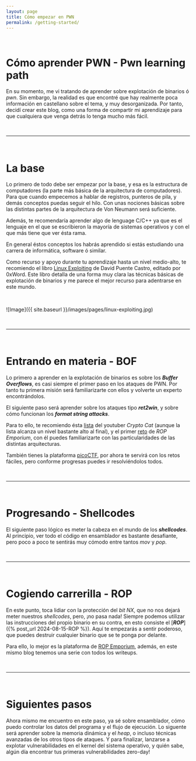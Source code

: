 ```yaml
---
layout: page
title: Cómo empezar en PWN
permalink: /getting-started/
---
```


<br>

# Cómo aprender PWN - Pwn learning path

En su momento, me vi tratando de aprender sobre explotación de binarios ó *pwn*. Sin embargo, la realidad es que encontré que hay realmente poca información en castellano sobre el tema, y muy desorganizada. Por tanto, decidí crear este blog, como una forma de compartir mi aprendizaje para que cualquiera que venga detrás lo tenga mucho más fácil.

<br>

___

<br>

# La base

Lo primero de todo debe ser empezar por la base, y esa es la estructura de computadores (la parte más básica de la arquitectura de computadores). Para que cuando empecemos a hablar de registros, punteros de pila, y demás conceptos puedas seguir el hilo. Con unas nociones básicas sobre las distintas partes de la arquitectura de Von Neumann será suficiente.

Además, te recomendaría aprender algo de lenguage C/C++ ya que es el lenguaje en el que se escribieron la mayoría de sistemas operativos y con el que más tiene que ver ésta rama.

En general éstos conceptos los habrás aprendido si estás estudiando una carrera de informática, software ó similar.

Como recurso y apoyo durante tu aprendizaje hasta un nivel medio-alto, te recomiendo el libro [Linux Exploiting](https://0xword.com/es/libros/55-linux-exploiting.html) de David Puente Castro, editado por 0xWord. Este libro detalla de una forma muy clara las técnicas básicas de explotación de binarios y me parece el mejor recurso para adentrarse en este mundo.

<br>

![Image]({{ site.baseurl }}/images/pages/linux-exploiting.jpg)

<br>

___

<br>

# Entrando en materia - BOF

Lo primero a aprender en la explotación de binarios es sobre los ***Buffer Overflows***, es casi siempre el primer paso en los ataques de PWN. Por tanto tu primera misión será familiarizarte con ellos y volverte un experto encontrándolos.

El siguiente paso será aprender sobre los ataques tipo ***ret2win***, y sobre cómo funcionan los ***format string attacks***.

Para to ello, te recomiendo ésta [lista](https://youtu.be/wa3sMSdLyHw?si=pFPah_52mHrk1Q2g) del youtuber *Crypto Cat* (aunque la lista alcanza un nivel bastante alto al final), y el primer [reto](https://ropemporium.com/challenge/ret2win.html) de *ROP Emporium*, con él puedes familiarizarte con las particularidades de las distintas arquitecturas.

También tienes la plataforma [picoCTF](https://play.picoctf.org/practice), por ahora te servirá con los retos fáciles, pero conforme progresas puedes ir resolviéndolos todos.

<br>

___

<br>

# Progresando - Shellcodes

El siguiente paso lógico es meter la cabeza en el mundo de los ***shellcodes***. Al principio, ver todo el código en ensamblador es bastante desafiante, pero poco a poco te sentirás muy cómodo entre tantos *mov* y *pop*.

<br>

___

<br>

# Cogiendo carrerilla - ROP

En este punto, toca lidiar con la protección del *bit NX*, que no nos dejará meter nuestros *shellcodes*, pero, ¡no pasa nada! Siempre podemos utilizar las instrucciones del propio binario en su contra, en esto consiste el [***ROP***]({% post_url 2024-08-15-ROP %}). Aquí te empezarás a sentir poderoso, que puedes destruir cualquier binario que se te ponga por delante.

Para ello, lo mejor es la plataforma de [ROP Emporium](https://ropemporium.com/challenge/split.html), además, en este mismo blog tenemos una serie con todos los writeups.

<br>

___

<br>

# Siguientes pasos

Ahora mismo me encuentro en este paso, ya sé sobre ensamblador, cómo puedo controlar los datos del programa y el flujo de ejecución. Lo siguente será aprender sobre la memoria dinámica y el *heap*, o incluso técnicas avanzadas de los otros tipos de ataques. Y para finalizar, lanzarse a explotar vulnerabilidades en el kernel del sistema operativo, y quién sabe, algún día encontrar tus primeras vulnerabilidades zero-day!

<br>